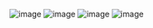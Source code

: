 ![image](https://github.com/hyezg/js-study/assets/112006114/b1cc5da7-bbf7-4072-97fd-6d83e938976f)
![image](https://github.com/hyezg/js-study/assets/112006114/2d0f4dfe-43ad-46b4-b648-c2d71e79ce09)
![image](https://github.com/hyezg/js-study/assets/112006114/6a25df26-1ca6-47d2-b5e0-162f3398418a)
![image](https://github.com/hyezg/js-study/assets/112006114/2cfdc424-a05f-4bf8-9ecd-b6c555c04301)

